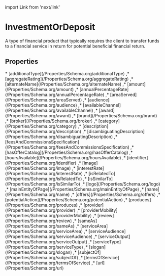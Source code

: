 import Link from 'next/link'

# InvestmentOrDeposit

A type of financial product that typically requires the client to transfer funds to a financial service in return for potential beneficial financial return.

## Properties

<Grid>
* [additionalType](/Properties/Schema.org/additionalType)
,* [aggregateRating](/Properties/Schema.org/aggregateRating)
,* [alternateName](/Properties/Schema.org/alternateName)
,* [amount](/Properties/Schema.org/amount)
,* [annualPercentageRate](/Properties/Schema.org/annualPercentageRate)
,* [areaServed](/Properties/Schema.org/areaServed)
,* [audience](/Properties/Schema.org/audience)
,* [availableChannel](/Properties/Schema.org/availableChannel)
,* [award](/Properties/Schema.org/award)
,* [brand](/Properties/Schema.org/brand)
,* [broker](/Properties/Schema.org/broker)
,* [category](/Properties/Schema.org/category)
,* [description](/Properties/Schema.org/description)
,* [disambiguatingDescription](/Properties/Schema.org/disambiguatingDescription)
,* [feesAndCommissionsSpecification](/Properties/Schema.org/feesAndCommissionsSpecification)
,* [hasOfferCatalog](/Properties/Schema.org/hasOfferCatalog)
,* [hoursAvailable](/Properties/Schema.org/hoursAvailable)
,* [identifier](/Properties/Schema.org/identifier)
,* [image](/Properties/Schema.org/image)
,* [interestRate](/Properties/Schema.org/interestRate)
,* [isRelatedTo](/Properties/Schema.org/isRelatedTo)
,* [isSimilarTo](/Properties/Schema.org/isSimilarTo)
,* [logo](/Properties/Schema.org/logo)
,* [mainEntityOfPage](/Properties/Schema.org/mainEntityOfPage)
,* [name](/Properties/Schema.org/name)
,* [offers](/Properties/Schema.org/offers)
,* [potentialAction](/Properties/Schema.org/potentialAction)
,* [produces](/Properties/Schema.org/produces)
,* [provider](/Properties/Schema.org/provider)
,* [providerMobility](/Properties/Schema.org/providerMobility)
,* [review](/Properties/Schema.org/review)
,* [sameAs](/Properties/Schema.org/sameAs)
,* [serviceArea](/Properties/Schema.org/serviceArea)
,* [serviceAudience](/Properties/Schema.org/serviceAudience)
,* [serviceOutput](/Properties/Schema.org/serviceOutput)
,* [serviceType](/Properties/Schema.org/serviceType)
,* [slogan](/Properties/Schema.org/slogan)
,* [subjectOf](/Properties/Schema.org/subjectOf)
,* [termsOfService](/Properties/Schema.org/termsOfService)
,* [url](/Properties/Schema.org/url)

</Grid>

